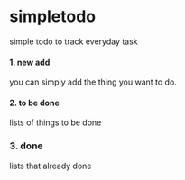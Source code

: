 # simpletodo
simple todo to track everyday task

#### 1. new add

you can simply add the thing you want to do.


#### 2. to be done

lists of things to be done

### 3. done
lists that already done